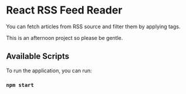 # React RSS Feed Reader

You can fetch articles from RSS source and filter them by applying tags.

This is an afternoon project so please be gentle.

## Available Scripts

To run the application, you can run:
### `npm start`
